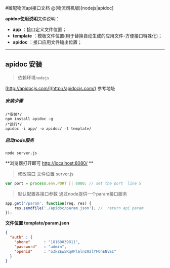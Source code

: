 #微配物流api接口文档
@(物流司机版)[nodejs|apidoc]

**apidoc使用说明**文件说明：
 
- **app** ：接口定义文件位置；
- **template** ：模板文件位置(用于替换自动生成的应用文件-方便接口特殊化)；
- **apidoc** ：接口应用文件输出位置；

-------------------

## apidoc 安装

>依赖环境`nodejs`

[http://apidocjs.com/](http://apidocjs.com/) 参考地址

##### 安装步骤
``` nginx
/*安装*/
npm install apidoc -g
/*运行*/
apidoc -i app/ -o apidoc/ -t template/
```

##### 启动node服务
``` nginx
node server.js
```

**浏览器打开即可 [http://localhost:8080/](http://localhost:8080/) **

>修改端口  文件位置 server.js
``` javascript
var port = process.env.PORT || 8080; // set the port  line 5
```

>默认配置各接口参数  通过node提供一个param接口服务
``` javascript
app.get('/param', function(req, res) {
    res.sendfile('./apidoc/param.json'); //  return api param
});
```
**文件位置 template/param.json**
```json
{
  "auth" : {
    "phone"      : "18160039811",
    "password"   : "admin",
    "openid"     : "o3kZEw5RqAPl6ln292lYFOhENvEI"
  }
}
```
